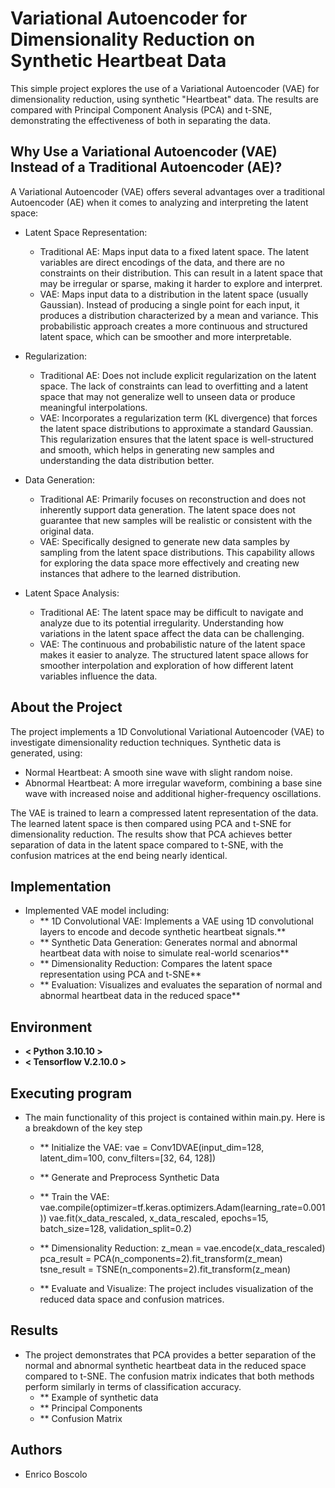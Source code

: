 # Variational Autoencoder for Dimensionality Reduction on Synthetic Heartbeat Data

This simple project explores the use of a Variational Autoencoder (VAE) for dimensionality reduction, using synthetic "Heartbeat" data. The results are compared with Principal Component Analysis (PCA) and t-SNE, demonstrating the effectiveness of  both in separating the data.


## Why Use a Variational Autoencoder (VAE) Instead of a Traditional Autoencoder (AE)?
A Variational Autoencoder (VAE) offers several advantages over a traditional Autoencoder (AE) when it comes to analyzing and interpreting the latent space:
 -  Latent Space Representation: 
	 - Traditional AE: 
		Maps input data to a fixed latent space. The latent variables are direct encodings of the data, and there are no constraints on their distribution. This can result in a latent space 	that may be 	irregular or sparse, 		making it harder to explore and interpret.
	- VAE: 
	Maps input data to a distribution in the latent space (usually Gaussian). Instead of producing a single point for each input, it produces a distribution characterized by a mean and variance. This 	probabilistic approach creates a more continuous and structured latent space, which can be smoother and more interpretable.

-  Regularization:
	- Traditional AE: 
	Does not include explicit regularization on the latent space. The lack of constraints can lead to overfitting and a latent space that may not generalize well to unseen data or produce meaningful 	interpolations.
	- VAE: 	Incorporates a regularization term (KL divergence) that forces the latent space distributions to approximate a standard Gaussian. This regularization ensures that the latent space is well-structured 	and smooth, which helps in generating new samples and understanding the data distribution better.

-  Data Generation:
	- Traditional AE: 
	Primarily focuses on reconstruction and does not inherently support data generation. The latent space does not guarantee that new samples will be realistic or consistent with the original data.
	- VAE: 
	Specifically designed to generate new data samples by sampling from the latent space distributions. This capability allows for exploring the data space more effectively and creating new instances that 	adhere to the learned distribution.

-  Latent Space Analysis:
	- Traditional AE: 
	The latent space may be difficult to navigate and analyze due to its potential irregularity. Understanding how variations in the latent space affect the data can be challenging.
	- VAE: 	The continuous and probabilistic nature of the latent space makes it easier to analyze. The structured latent space allows for smoother interpolation and exploration of how different latent variables 	influence the data.


## About the Project
The project implements a 1D Convolutional Variational Autoencoder (VAE) to investigate dimensionality reduction techniques.
Synthetic data is generated, using: 
- Normal Heartbeat: A smooth sine wave with slight random noise.
- Abnormal Heartbeat: A more irregular waveform, combining a base sine wave with increased noise and additional higher-frequency oscillations.

The VAE is trained to learn a compressed latent representation of the data. The learned latent space is then compared using PCA and t-SNE for dimensionality reduction. The results show that PCA achieves better separation of data in the latent space compared to t-SNE, with the confusion matrices at the end being nearly identical.


## Implementation
* Implemented VAE model including:
	- ** 1D Convolutional VAE: Implements a VAE using 1D convolutional layers to encode and decode synthetic heartbeat signals.**
	- ** Synthetic Data Generation: Generates normal and abnormal heartbeat data with noise to simulate real-world scenarios**
	- ** Dimensionality Reduction: Compares the latent space representation using PCA and t-SNE**
	- ** Evaluation: Visualizes and evaluates the separation of normal and abnormal heartbeat data in the reduced space**


## Environment
* **< Python 3.10.10 >**
* **< Tensorflow V.2.10.0 >**


## Executing program
* The main functionality of this project is contained within main.py. Here is a breakdown of the key step
	- ** Initialize the VAE: vae = Conv1DVAE(input_dim=128, latent_dim=100, conv_filters=[32, 64, 128])
	- ** Generate and Preprocess Synthetic Data
	- ** Train the VAE: vae.compile(optimizer=tf.keras.optimizers.Adam(learning_rate=0.001))
			    vae.fit(x_data_rescaled, x_data_rescaled, epochs=15, batch_size=128, validation_split=0.2)

	- ** Dimensionality Reduction: z_mean = vae.encode(x_data_rescaled)
				       pca_result = PCA(n_components=2).fit_transform(z_mean)
				       tsne_result = TSNE(n_components=2).fit_transform(z_mean)

	- ** Evaluate and Visualize: The project includes visualization of the reduced data space and confusion matrices.


## Results
* The project demonstrates that PCA provides a better separation of the normal and abnormal synthetic heartbeat data in the reduced space compared to t-SNE. The confusion matrix indicates that both methods perform similarly in terms of classification accuracy.
	- ** Example of synthetic data 
	- ** Principal Components 
	- ** Confusion Matrix


## Authors
* Enrico Boscolo
